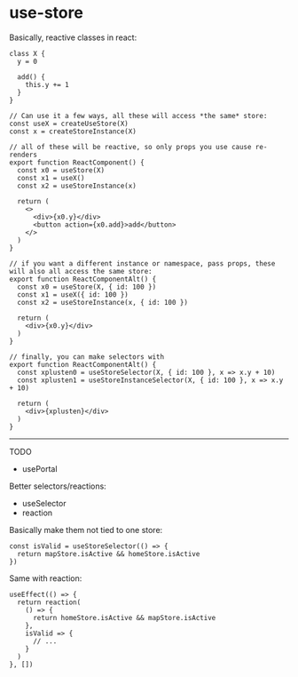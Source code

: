 # use-store

Basically, reactive classes in react:

```tsx
class X {
  y = 0

  add() {
    this.y += 1
  }
}

// Can use it a few ways, all these will access *the same* store:
const useX = createUseStore(X)
const x = createStoreInstance(X)

// all of these will be reactive, so only props you use cause re-renders
export function ReactComponent() {
  const x0 = useStore(X)
  const x1 = useX()
  const x2 = useStoreInstance(x)
  
  return (
    <>
      <div>{x0.y}</div>
      <button action={x0.add}>add</button>
    </>
  )
}

// if you want a different instance or namespace, pass props, these will also all access the same store:
export function ReactComponentAlt() {
  const x0 = useStore(X, { id: 100 })
  const x1 = useX({ id: 100 })
  const x2 = useStoreInstance(x, { id: 100 })
  
  return (
    <div>{x0.y}</div>
  )
}

// finally, you can make selectors with
export function ReactComponentAlt() {
  const xplusten0 = useStoreSelector(X, { id: 100 }, x => x.y + 10)
  const xplusten1 = useStoreInstanceSelector(X, { id: 100 }, x => x.y + 10)

  return (
    <div>{xplusten}</div>
  )
}
```

---

TODO

- usePortal


Better selectors/reactions:

- useSelector
- reaction

Basically make them not tied to one store:

```tsx
const isValid = useStoreSelector(() => {
  return mapStore.isActive && homeStore.isActive
})
```

Same with reaction:

```tsx
useEffect(() => {
  return reaction(
    () => {
      return homeStore.isActive && mapStore.isActive
    },
    isValid => {
      // ...
    }
  )
}, [])
```
